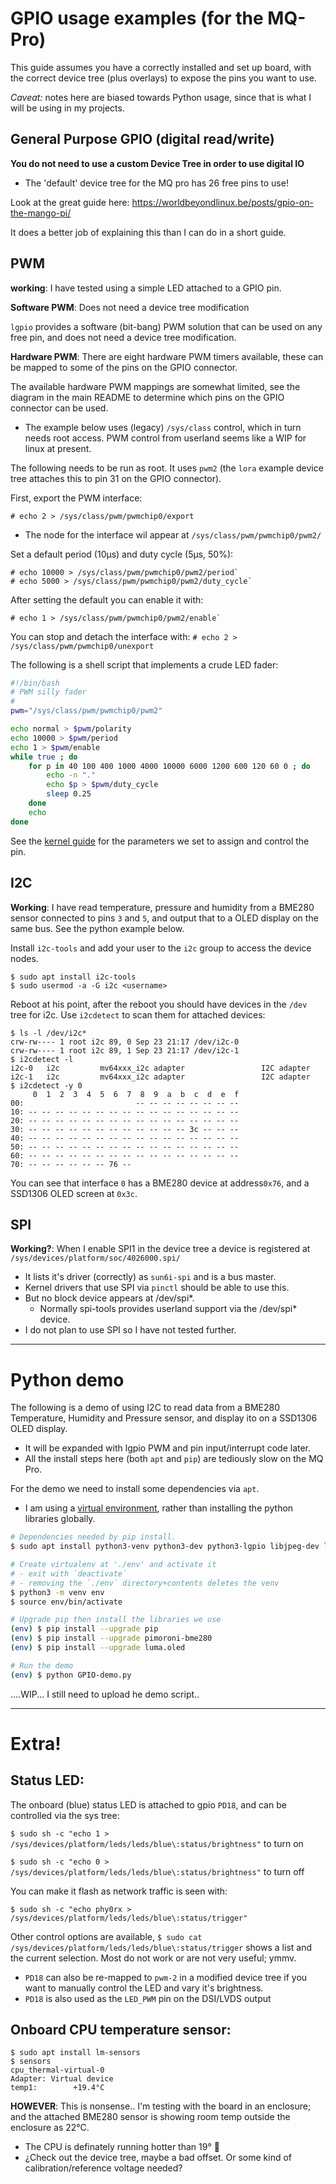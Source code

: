 # GPIO usage examples (for the MQ-Pro)
This guide assumes you have a correctly installed and set up board, with the correct device tree (plus overlays) to expose the pins you want to use.

*Caveat:* notes here are biased towards Python usage, since that is what I will be using in my projects.

## General Purpose GPIO (digital read/write)
**You do not need to use a custom Device Tree in order to use digital IO**
* The 'default' device tree for the MQ pro has 26 free pins to use! 

Look at the great guide here: https://worldbeyondlinux.be/posts/gpio-on-the-mango-pi/

It does a better job of explaining this than I can do in a short guide.

## PWM
**working**: I have tested using a simple LED attached to a GPIO pin.

**Software PWM**: Does not need a device tree modification

`lgpio` provides a software (bit-bang) PWM solution that can be used on any free pin, and does not need a device tree modification.

**Hardware PWM**: There are eight hardware PWM timers available, these can be mapped to some of the pins on the GPIO connector.

The available hardware PWM mappings are somewhat limited, see the diagram in the main README to determine which pins on the GPIO connector can be used.
- The example below uses (legacy) `/sys/class` control, which in turn needs root access. PWM control from userland seems like a WIP for linux at present.

The following needs to be run as root. It uses `pwm2` (the `lora` example device tree attaches this to pin 31 on the GPIO connector).

First, export the PWM interface:
```
# echo 2 > /sys/class/pwm/pwmchip0/export
```
- The node for the interface wil appear at `/sys/class/pwm/pwmchip0/pwm2/`

Set a default period (10μs) and duty cycle (5μs, 50%):
```
# echo 10000 > /sys/class/pwm/pwmchip0/pwm2/period`
# echo 5000 > /sys/class/pwm/pwmchip0/pwm2/duty_cycle`
```
After setting the default you can enable it with:
```
# echo 1 > /sys/class/pwm/pwmchip0/pwm2/enable`
```
You can stop and detach the interface with: `# echo 2 > /sys/class/pwm/pwmchip0/unexport`

The following is a shell script that implements a crude LED fader:

```bash
#!/bin/bash
# PWM silly fader
#
pwm="/sys/class/pwm/pwmchip0/pwm2"

echo normal > $pwm/polarity
echo 10000 > $pwm/period
echo 1 > $pwm/enable
while true ; do
    for p in 40 100 400 1000 4000 10000 6000 1200 600 120 60 0 ; do
        echo -n "."
        echo $p > $pwm/duty_cycle
        sleep 0.25
    done
    echo
done
```
See the [kernel guide](https://www.kernel.org/doc/html/latest/driver-api/pwm.html#using-pwms-with-the-sysfs-interface) for the parameters we set to assign and control the pin.

## I2C
**Working**: I have read temperature, pressure and humidity from a BME280 sensor connected to pins `3` and `5`, and output that to a OLED display on the same bus. See the python example below.

Install `i2c-tools` and add your user to the `i2c` group to access the device nodes.
```console
$ sudo apt install i2c-tools
$ sudo usermod -a -G i2c <username>
```
Reboot at his point, after the reboot you should have devices in the `/dev` tree for i2c. Use `i2cdetect` to scan them for attached devices:
```console
$ ls -l /dev/i2c*
crw-rw---- 1 root i2c 89, 0 Sep 23 21:17 /dev/i2c-0
crw-rw---- 1 root i2c 89, 1 Sep 23 21:17 /dev/i2c-1
$ i2cdetect -l
i2c-0	i2c       	mv64xxx_i2c adapter             	I2C adapter
i2c-1	i2c       	mv64xxx_i2c adapter             	I2C adapter
$ i2cdetect -y 0
     0  1  2  3  4  5  6  7  8  9  a  b  c  d  e  f
00:                         -- -- -- -- -- -- -- -- 
10: -- -- -- -- -- -- -- -- -- -- -- -- -- -- -- -- 
20: -- -- -- -- -- -- -- -- -- -- -- -- -- -- -- -- 
30: -- -- -- -- -- -- -- -- -- -- -- -- 3c -- -- -- 
40: -- -- -- -- -- -- -- -- -- -- -- -- -- -- -- -- 
50: -- -- -- -- -- -- -- -- -- -- -- -- -- -- -- -- 
60: -- -- -- -- -- -- -- -- -- -- -- -- -- -- -- -- 
70: -- -- -- -- -- -- 76 --                         
```
You can see that interface `0` has a BME280 device at address`0x76`, and a SSD1306 OLED screen at `0x3c`.

## SPI
**Working?**: When I enable SPI1 in the device tree a device is registered at `/sys/devices/platform/soc/4026000.spi/`
* It lists it's driver (correctly) as `sun6i-spi` and is a bus master.
* Kernel drivers that use SPI via `pinctl` should be able to use this.
* But no block device appears at /dev/spi*.
  * Normally spi-tools provides userland support via the /dev/spi* device.
* I do not plan to use SPI so I have not tested further.

---------------------------------------------------------

# Python demo
The following is a demo of using I2C to read data from a BME280 Temperature, Humidity and Pressure sensor, and display ito on a SSD1306 OLED display.
- It will be expanded with lgpio PWM and pin input/interrupt code later.
- All the install steps here (both `apt` and `pip`) are tediously slow on the MQ Pro.

For the demo we need to install some dependencies via `apt`.
* I am using a [virtual environment](https://docs.python.org/3/tutorial/venv.html), rather than installing the python libraries globally.
```bash
# Dependencies needed by pip install.
$ sudo apt install python3-venv python3-dev python3-lgpio libjpeg-dev liblgpio-dev build-essential

# Create virtualenv at './env' and activate it
# - exit with `deactivate`
# - removing the `./env` directory+contents deletes the venv
$ python3 -m venv env
$ source env/bin/activate

# Upgrade pip then install the libraries we use
(env) $ pip install --upgrade pip
(env) $ pip install --upgrade pimoroni-bme280
(env) $ pip install --upgrade luma.oled

# Run the demo
(env) $ python GPIO-demo.py
```
....WIP...
I still need to upload he demo script..

---------------------------------------------------------

# Extra!
## Status LED:
The onboard (blue) status LED is attached to gpio `PD18`, and can be controlled via the sys tree:

`$ sudo sh -c "echo 1 > /sys/devices/platform/leds/leds/blue\:status/brightness"` to turn on

`$ sudo sh -c "echo 0 > /sys/devices/platform/leds/leds/blue\:status/brightness"` to turn off

You can make it flash as network traffic is seen with:

`$ sudo sh -c "echo phy0rx > /sys/devices/platform/leds/leds/blue\:status/trigger"`

Other control options are available, `$ sudo cat /sys/devices/platform/leds/leds/blue\:status/trigger` shows a list and the current selection. Most do not work or are not very useful; ymmv.
- `PD18` can also be re-mapped to `pwm-2` in a modified device tree if you want to manually control the LED and vary it's brightness.
- `PD18` is also used as the `LED_PWM` pin on the DSI/LVDS output


## Onboard CPU temperature sensor:
```console
$ sudo apt install lm-sensors
$ sensors
cpu_thermal-virtual-0
Adapter: Virtual device
temp1:        +19.4°C
```
**HOWEVER**: This is nonsense.. I'm testing with the board in an enclosure; and the attached BME280 sensor is showing room temp outside the enclosure as 22°C.
- The CPU is definately running hotter than 19° 🤦
- ¿Check out the device tree, maybe a bad offset. Or some kind of calibration/reference voltage needed?
